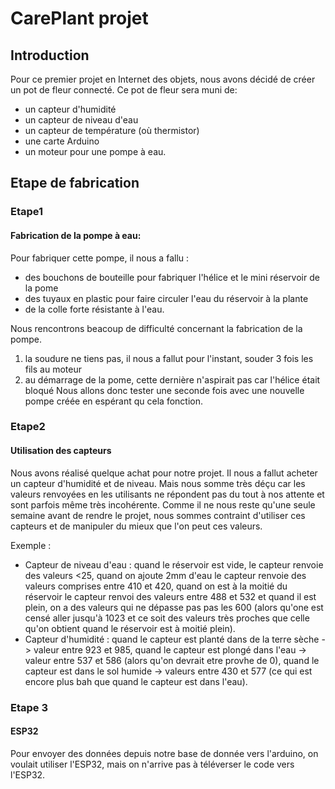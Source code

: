 # CarePlant projet

## Introduction
Pour ce premier projet en Internet des objets, nous avons décidé de créer un pot de fleur connecté. Ce pot de fleur sera muni de:
- un capteur d'humidité
- un capteur de niveau d'eau
- un capteur de température (où thermistor)
- une carte Arduino
- un moteur pour une pompe à eau.

## Etape de fabrication
### Etape1
#### Fabrication de la pompe à eau:
Pour fabriquer cette pompe, il nous a fallu :
- des bouchons de bouteille pour fabriquer l'hélice et le mini réservoir de la pome
- des tuyaux en plastic pour faire circuler l'eau du réservoir à la plante
- de la colle forte résistante à l'eau.

Nous rencontrons beacoup de difficulté concernant la fabrication de la pompe.
1) la soudure ne tiens pas, il nous a fallut pour l'instant, souder 3 fois les fils au moteur
2) au démarrage de la pome, cette dernière n'aspirait pas car l'hélice était bloqué
Nous allons donc tester une seconde fois avec une nouvelle pompe créée en espérant qu cela fonction.

### Etape2
#### Utilisation des capteurs
Nous avons réalisé quelque achat pour notre projet. Il nous a fallut acheter un capteur d'humidité et de niveau.
Mais nous somme très déçu car les valeurs renvoyées en les utilisants ne répondent pas du tout à nos attente et sont parfois même très incohérente.
Comme il ne nous reste qu'une seule semaine avant de rendre le projet, nous sommes contraint d'utiliser ces capteurs et de manipuler du mieux que l'on peut ces valeurs.

Exemple : 
- Capteur de niveau d'eau : quand le réservoir est vide, le capteur renvoie des valeurs <25, quand on ajoute 2mm d'eau le capteur renvoie des valeurs comprises entre 410 et 420, quand on est à la moitié du réservoir le capteur renvoi des valeurs entre 488 et 532 et quand il est plein, on a des valeurs qui ne dépasse pas pas les 600 (alors qu'one est censé aller jusqu'à 1023 et ce soit des valeurs très proches que celle qu'on obtient quand le réservoir est à moitié plein).
- Capteur d'humidité : quand le capteur est planté dans de la terre sèche -> valeur entre 923 et 985, quand le capteur est plongé dans l'eau -> valeur entre 537 et 586 (alors qu'on devrait etre provhe de 0), quand le capteur est dans le sol humide -> valeurs entre 430 et 577 (ce qui est encore plus bah que quand le capteur est dans l'eau).

### Etape 3
#### ESP32
Pour envoyer des données depuis notre base de donnée vers l'arduino, on voulait utiliser l'ESP32, mais on n'arrive pas à téléverser le code vers l'ESP32.
